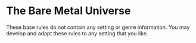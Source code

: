 # The Bare Metal Universe

These base rules do not contain any setting or genre information. 
You may develop and adapt these rules to any setting that you like.
